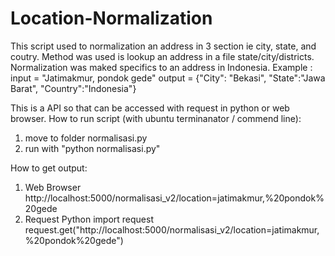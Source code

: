 # Location-Normalization
This script used to normalization an address in 3 section ie city, state, and coutry. 
Method was used is lookup an address in a file state/city/districts. 
Normalization was maked specifics to an address in Indonesia.
Example : input = "Jatimakmur, pondok gede"
          output = {"City": "Bekasi", "State":"Jawa Barat", "Country":"Indonesia"}

This is a API so that can be accessed with request in python or web browser.
How to run script (with ubuntu terminanator / commend line):
1. move to folder normalisasi.py
2. run with "python normalisasi.py"

How to get output:
1. Web Browser
   http://localhost:5000/normalisasi_v2/location=jatimakmur,%20pondok%20gede
2. Request Python
   import request
   request.get("http://localhost:5000/normalisasi_v2/location=jatimakmur,%20pondok%20gede")
